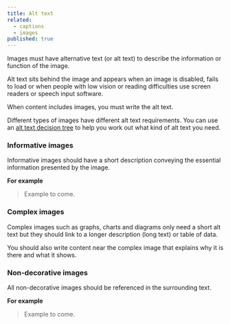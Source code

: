 ```yaml
---
title: Alt text
related:
  - captions
  - images
published: true
---
```


Images must have alternative text (or alt text) to describe the information or function of the image.

Alt text sits behind the image and appears when an image is disabled, fails to load or when people with low vision or reading difficulties use screen readers or speech input software.

When content includes images, you must write the alt text.

Different types of images have different alt text requirements. You can use an [alt text decision tree](https://www.w3.org/WAI/tutorials/images/decision-tree/) to help you work out what kind of alt text you need.

### Informative images

Informative images should have a short description conveying the essential information presented by the image.

**For example**

> Example to come.

### Complex images

Complex images such as graphs, charts and diagrams only need a short alt text but they should link to a longer description (long text) or table of data.

You should also write content near the complex image that explains why it is there and what it shows.

### Non-decorative images

All non-decorative images should be referenced in the surrounding text.

**For example**

> Example to come.
